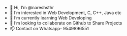 - 👋 Hi, I’m @nareshsthr
- 👀 I’m interested in Web Development, C, C++, Java etc
- 🌱 I’m currently learning Web Developing
- 💞️ I’m looking to collaborate on Github to Share Projects
- 📫 Contact on Whatsapp- 9549896551

<!---
nareshsthr4916/nareshsthr4916 is a ✨ special ✨ repository because its `README.md` (this file) appears on your GitHub profile.
You can click the Preview link to take a look at your changes.
--->
